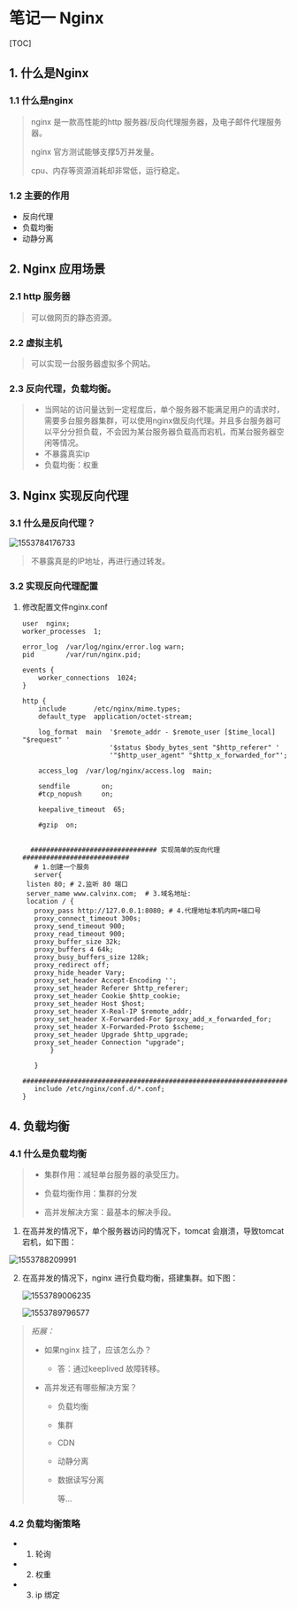# 笔记一 Nginx

[TOC]

## 1. 什么是Nginx

### 1.1 什么是nginx

> nginx 是一款高性能的http 服务器/反向代理服务器，及电子邮件代理服务器。
>
> nginx 官方测试能够支撑5万并发量。
>
> cpu、内存等资源消耗却非常低，运行稳定。

### 1.2 主要的作用

- 反向代理
- 负载均衡
- 动静分离



## 2. Nginx 应用场景

### 2.1 http 服务器

> 可以做网页的静态资源。

### 2.2 虚拟主机

> 可以实现一台服务器虚拟多个网站。

### 2.3 反向代理，负载均衡。

> - 当网站的访问量达到一定程度后，单个服务器不能满足用户的请求时，需要多台服务器集群，可以使用nginx做反向代理。并且多台服务器可以平分分担负载，不会因为某台服务器负载高而宕机，而某台服务器空闲等情况。
> - 不暴露真实ip
> - 负载均衡：权重



## 3. Nginx 实现反向代理

### 3.1 什么是反向代理？

![1553784176733](C:\Users\Calvin\AppData\Roaming\Typora\typora-user-images\1553784176733.png)

> 不暴露真是的IP地址，再进行通过转发。



### 3.2 实现反向代理配置

1. 修改配置文件nginx.conf

   ```shell
   user  nginx;
   worker_processes  1;
   
   error_log  /var/log/nginx/error.log warn;
   pid        /var/run/nginx.pid;
   
   events {
       worker_connections  1024;
   }
   
   http {
       include       /etc/nginx/mime.types;
       default_type  application/octet-stream;
   
       log_format  main  '$remote_addr - $remote_user [$time_local] "$request" '
                         '$status $body_bytes_sent "$http_referer" '
                         '"$http_user_agent" "$http_x_forwarded_for"';
   
       access_log  /var/log/nginx/access.log  main;
   
       sendfile        on;
       #tcp_nopush     on;
   
       keepalive_timeout  65;
   
       #gzip  on;
   	
   
     ################################ 实现简单的反向代理 ###########################
      # 1.创建一个服务
      server{
   	listen 80; # 2.监听 80 端口
   	server_name www.calvinx.com;  # 3.域名地址:
   	location / {
   	  proxy_pass http://127.0.0.1:8080; # 4.代理地址本机内网+端口号
   	  proxy_connect_timeout 300s;
   	  proxy_send_timeout 900;
   	  proxy_read_timeout 900;
   	  proxy_buffer_size 32k;
   	  proxy_buffers 4 64k;
   	  proxy_busy_buffers_size 128k;
   	  proxy_redirect off;
   	  proxy_hide_header Vary;
   	  proxy_set_header Accept-Encoding '';
   	  proxy_set_header Referer $http_referer;
   	  proxy_set_header Cookie $http_cookie;
   	  proxy_set_header Host $host;
   	  proxy_set_header X-Real-IP $remote_addr;
   	  proxy_set_header X-Forwarded-For $proxy_add_x_forwarded_for;
   	  proxy_set_header X-Forwarded-Proto $scheme;
   	  proxy_set_header Upgrade $http_upgrade;
   	  proxy_set_header Connection "upgrade";
          }
   	
      }
      ################################################################################
      include /etc/nginx/conf.d/*.conf;
   }
   
   ```

   

## 4. 负载均衡

### 4.1 什么是负载均衡

> - 集群作用：减轻单台服务器的承受压力。
> - 负载均衡作用：集群的分发
>
> - 高并发解决方案：最基本的解决手段。

1. 在高并发的情况下，单个服务器访问的情况下，tomcat 会崩溃，导致tomcat宕机，如下图：

![1553788209991](C:\Users\Calvin\AppData\Roaming\Typora\typora-user-images\1553788209991.png)

2. 在高并发的情况下，nginx 进行负载均衡，搭建集群。如下图：

   ![1553789006235](C:\Users\Calvin\AppData\Roaming\Typora\typora-user-images\1553789006235.png)

   ![1553789796577](C:\Users\Calvin\AppData\Roaming\Typora\typora-user-images\1553789796577.png)

> *拓展：*
>
> - 如果nginx 挂了，应该怎么办？
>
>   - 答：通过keeplived 故障转移。
>
> - 高并发还有哪些解决方案？
>
>   - 负载均衡
>
>   - 集群
>
>   - CDN
>
>   - 动静分离
>
>   - 数据读写分离
>
>     等...



### 4.2 负载均衡策略

- 1. 轮询

- 2. 权重

- 3. ip 绑定